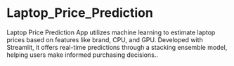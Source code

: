 # Laptop_Price_Prediction
Laptop Price Prediction App utilizes machine learning to estimate laptop prices based on features like brand, CPU, and GPU. Developed with Streamlit, it offers real-time predictions through a stacking ensemble model, helping users make informed purchasing decisions..
